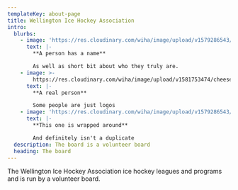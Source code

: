 ```yaml
---
templateKey: about-page
title: Wellington Ice Hockey Association
intro:
  blurbs:
    - image: 'https://res.cloudinary.com/wiha/image/upload/v1579286543/logo_ptyjof.png'
      text: |-
        **A person has a name**

        As well as short bit about who they truly are.
    - image: >-
        https://res.cloudinary.com/wiha/image/upload/v1581753474/cheese-cutter_wy8jyb.jpg
      text: |-
        **A real person**

        Some people are just logos
    - image: 'https://res.cloudinary.com/wiha/image/upload/v1579286543/logo_ptyjof.png'
      text: |-
        **This one is wrapped around**

        And definitely isn't a duplicate
  description: The board is a volunteer board
  heading: The board
---
```

The Wellington Ice Hockey Association ice hockey leagues and programs and is run by a volunteer board.
